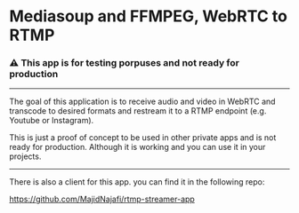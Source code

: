 # Mediasoup and FFMPEG, WebRTC to RTMP

### ⚠️ This app is for testing porpuses and not ready for production

---

The goal of this application is to receive audio and video in WebRTC and transcode to desired formats and restream it to a RTMP endpoint (e.g. Youtube or Instagram).

This is just a proof of concept to be used in other private apps and is not ready for production. Although it is working and you can use it in your projects.

---

There is also a client for this app. you can find it in the following repo:

https://github.com/MajidNajafi/rtmp-streamer-app
